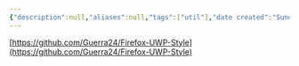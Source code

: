 ```yaml
---
{"description":null,"aliases":null,"tags":["util"],"date created":"Sunday, February 12th 2023, 12:31:26 pm","date modified":"Monday, February 27th 2023, 6:20:45 pm","created":"2023-02-12T12:31:26","updated":"2023-07-15T21:33:04","title":"Firefox UWP Style","dg-publish":true,"permalink":"/docs/Firefox UWP Style/","dgPassFrontmatter":true}
---
```



[https://github.com/Guerra24/Firefox-UWP-Style](https://github.com/Guerra24/Firefox-UWP-Style)

